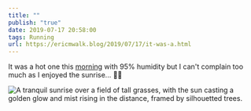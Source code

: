 ```yaml
---
title: ""
publish: "true"
date: 2019-07-17 20:58:00
tags: Running
url: https://ericmwalk.blog/2019/07/17/it-was-a.html
---
```


It was a hot one this [morning](https://www.strava.com/activities/2540152353) with 95% humidity but I can't complain too much as I enjoyed the sunrise... 🏃‍♂️

![A tranquil sunrise over a field of tall grasses, with the sun casting a golden glow and mist rising in the distance, framed by silhouetted trees.](https://ericmwalk.blog/uploads/2022/a4c076aa51.jpg)